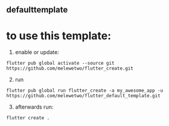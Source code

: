 ## defaulttemplate

# to use this template:

1. enable or update:
```
flutter pub global activate --source git https://github.com/melewetwo/flutter_create.git
```

2. run
```
flutter pub global run flutter_create -a my_awesome_app -u https://github.com/melewetwo/flutter_default_template.git
```

3. afterwards run:

```
flutter create .
